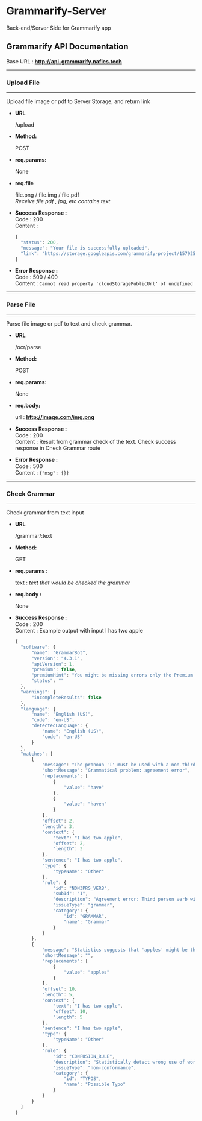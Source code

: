 # Grammarify-Server
Back-end/Server Side for Grammarify app

## Grammarify API Documentation
Base URL : **http://api-grammarify.nafies.tech**

---

  ### **Upload File**
  ----
  Upload file image or pdf to Server Storage, and return link

* **URL**

   /upload

* **Method:**

  POST

* **req.params:**

  None

* **req.file**

  file.png / file.img / file.pdf    
  *Receive file pdf ,  jpg, etc contains text*

* **Success Response :**    
  Code : 200    
  Content : 
  ```javascript
  {
    "status": 200,
    "message": "Your file is successfully uploaded",
    "link": "https://storage.googleapis.com/grammarify-project/1579252422801Contoh-Teks-Ulasan.png"
  }           
  ```
* **Error Response :**    
  Code : 500 / 400    
  Content : `Cannot read property 'cloudStoragePublicUrl' of undefined`

-----

### **Parse File**
  ----
  Parse file image or pdf to text and check grammar.

* **URL**

   /ocr/parse

* **Method:**

  POST

* **req.params:**

  None

* **req.body:**

  url : __http://image.com/img.png__

* **Success Response :**    
  Code : 200    
  Content : Result from grammar check of the text. Check success response in Check Grammar route

* **Error Response :**    
  Code : 500    
  Content : `{"msg": {}}`

-----

### **Check Grammar**
  ----
  Check grammar from text input

* **URL**

   /grammar/:text

* **Method:**

  GET

* **req.params :**

  text : *text that would be checked the grammar*

* **req.body :**

  None

* **Success Response :**    
  Code : 200    
  Content : Example output with input I has two apple
  ```javascript
  {
    "software": {
        "name": "GrammarBot",
        "version": "4.3.1",
        "apiVersion": 1,
        "premium": false,
        "premiumHint": "You might be missing errors only the Premium version can find. Upgrade to see what you're missing.",
        "status": ""
    },
    "warnings": {
        "incompleteResults": false
    },
    "language": {
        "name": "English (US)",
        "code": "en-US",
        "detectedLanguage": {
            "name": "English (US)",
            "code": "en-US"
        }
    },
    "matches": [
        {
            "message": "The pronoun 'I' must be used with a non-third-person form of a verb: \"have\", \"haven\"",
            "shortMessage": "Grammatical problem: agreement error",
            "replacements": [
                {
                    "value": "have"
                },
                {
                    "value": "haven"
                }
            ],
            "offset": 2,
            "length": 3,
            "context": {
                "text": "I has two apple",
                "offset": 2,
                "length": 3
            },
            "sentence": "I has two apple",
            "type": {
                "typeName": "Other"
            },
            "rule": {
                "id": "NON3PRS_VERB",
                "subId": "1",
                "description": "Agreement error: Third person verb with a non-third person pronoun",
                "issueType": "grammar",
                "category": {
                    "id": "GRAMMAR",
                    "name": "Grammar"
                }
            }
        },
        {
            "message": "Statistics suggests that 'apples' might be the correct word here. Please check.",
            "shortMessage": "",
            "replacements": [
                {
                    "value": "apples"
                }
            ],
            "offset": 10,
            "length": 5,
            "context": {
                "text": "I has two apple",
                "offset": 10,
                "length": 5
            },
            "sentence": "I has two apple",
            "type": {
                "typeName": "Other"
            },
            "rule": {
                "id": "CONFUSION_RULE",
                "description": "Statistically detect wrong use of words that are easily confused",
                "issueType": "non-conformance",
                "category": {
                    "id": "TYPOS",
                    "name": "Possible Typo"
                }
            }
        }
    ]
  }
  ```

